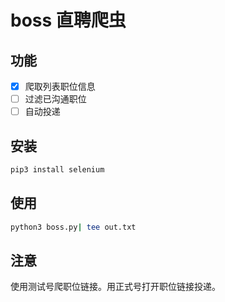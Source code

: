 # boss 直聘爬虫
## 功能
- [X] 爬取列表职位信息
- [ ] 过滤已沟通职位
- [ ] 自动投递

## 安装
```bash
pip3 install selenium
```

## 使用
```bash
python3 boss.py| tee out.txt
```
## 注意
使用测试号爬职位链接。用正式号打开职位链接投递。

